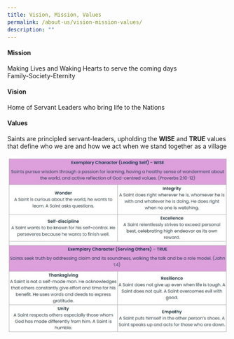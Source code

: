 ```yaml
---
title: Vision, Mission, Values
permalink: /about-us/vision-mission-values/
description: ""
---
```

<h4><strong>Mission</strong></h4>
Making Lives and Waking Hearts to serve the coming days<br />Family-Society-Eternity 
<h4><strong>Vision</strong></h4>
Home of Servant Leaders who bring life to the Nations
<h4><strong>Values</strong></h4>
Saints are principled servant-leaders, upholding the&nbsp;<strong>WISE</strong>&nbsp;and&nbsp;<strong>TRUE</strong>&nbsp;values that define who we are and how we act when we stand together as a village
<br>

![](/images/truewise1.jpg)

